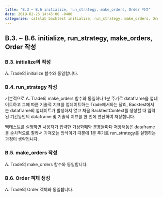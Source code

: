 ```yaml
---
title: "B.3 ~ B.6 initialize, run_strategy, make_orders, Order 작성"
date: 2019-02-25 14:45:00 -0400
categories: catslab backtest initialize, run_strategy, make_orders, Order 
---
```


## B.3. ~ B.6. initialize, run_strategy, make_orders, Order 작성

### B.3. initialize의 작성

A. Trade의 initialize 함수와 동일합니다.


### B.4. run_strategy 작성

기본적으로 A. Trade의 make_orders 함수와 동일하나 1분 주기로 dataframe을 업데이트하고 그에 따른 기술적 지표를 업데이트하는 Trade에서와는 달리, Backtest에서는 dataframe의 업데이트가 발생하지 않고 처음 BacktestContext를 생성할 때 입력된 기간동안의 dataframe 및 기술적 지표를 한 번에 연산하여 저장합니다. 

백테스트를 실행하면 사용자가 입력한 가상화폐와 분봉들마다 저장해놓은 dataframe을 순차적으로 잘라서 가져오는 방식이기 때문에 1분 주기로 run_strategy를 실행하는 과정이 생략됩니다.


### B.5. make_orders 작성

A. Trade의 make_orders 함수와 동일합니다.


### B.6. Order 객체 생성

A. Trade의 Order 객체와 동일합니다.








